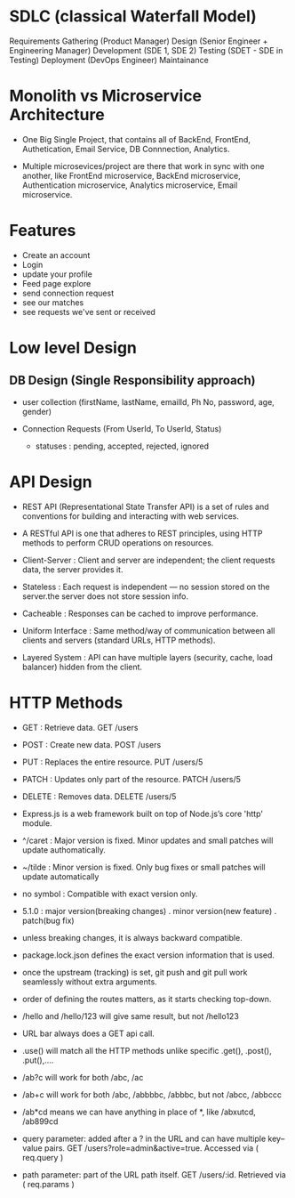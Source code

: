 # SDLC (classical Waterfall Model)

Requirements Gathering (Product Manager)
    Design (Senior Engineer + Engineering Manager)
        Development (SDE 1, SDE 2)
            Testing (SDET - SDE in Testing)
                Deployment (DevOps Engineer)
                    Maintainance

# Monolith vs Microservice Architecture
- One Big Single Project, that contains all of BackEnd, FrontEnd, Authetication, Email Service, DB Connnection, Analytics.

- Multiple microsevices/project are there that work in sync with one another, like FrontEnd microservice, BackEnd microservice, Authentication microservice, Analytics microservice, Email microservice.

# Features
- Create an account
- Login
- update your profile
- Feed page explore
- send connection request
- see our matches
- see requests we've sent or received

# Low level Design

## DB Design (Single Responsibility approach)
- user collection (firstName, lastName, emailId, Ph No, password, age, gender)

- Connection Requests (From UserId, To UserId, Status)
  - statuses : pending, accepted, rejected, ignored

# API Design
- REST API (Representational State Transfer API) is a set of rules and conventions for building and interacting with web services.
- A RESTful API is one that adheres to REST principles, using HTTP methods to perform CRUD operations on resources.

- Client-Server : Client and server are independent; the client requests data, the server provides it.
- Stateless : Each request is independent — no session stored on the server.the server does not store session info.
- Cacheable : Responses can be cached to improve performance.
- Uniform Interface : Same method/way of communication between all clients and servers (standard URLs, HTTP methods).
- Layered System : API can have multiple layers (security, cache, load balancer) hidden from the client.

# HTTP Methods 
- GET : Retrieve data.  GET /users
- POST : Create new data.  POST /users 
- PUT : Replaces the entire resource.  PUT /users/5
- PATCH	: Updates only part of the resource.  PATCH /users/5
- DELETE : Removes data.  DELETE /users/5

- Express.js is a web framework built on top of Node.js’s core 'http' module.

- ^/caret : Major version is fixed. Minor updates and small patches will update authomatically.
- ~/tilde : Minor version is fixed. Only bug fixes or small patches will update automatically
- no symbol : Compatible with exact version only.

- 5.1.0 : major version(breaking changes) . minor version(new feature) . patch(bug fix)
- unless breaking changes, it is always backward compatible.

- package.lock.json defines the exact version information that is used.

- once the upstream (tracking) is set, git push and git pull work seamlessly without extra arguments.

- order of defining the routes matters, as it starts checking top-down.
- /hello and /hello/123 will give same result, but not /hello123
- URL bar always does a GET api call.
- .use() will match all the HTTP methods unlike specific .get(), .post(), .put(),....

- /ab?c will work for both /abc, /ac
- /ab+c will work for both /abc, /abbbbc, /abbbc, but not /abcc, /abbccc
- /ab*cd means we can have anything in place of *, like /abxutcd, /ab899cd

- query parameter: added after a ? in the URL and can have multiple key–value pairs. GET /users?role=admin&active=true. Accessed via ( req.query )

- path parameter: part of the URL path itself. GET /users/:id. Retrieved via ( req.params )
